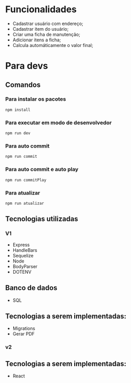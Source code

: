 # Funcionalidades
  - Cadastrar usuário com endereço;
  - Cadastrar item do usuário;
  - Criar uma ficha de manutenção;
  - Adicionar itens a ficha;
  - Calcula automáticamente o valor final;

# Para devs
  ## Comandos 
   ### Para instalar os pacotes 
    npm install
   ### Para executar em modo de desenvolvedor 
    npm run dev
   ### Para auto commit 
    npm run commit 
   ### Para auto commit e auto play
    npm run commitPlay
   ### Para atualizar 
    npm run atualizar 
  
## Tecnologias utilizadas
 ### V1
  - Express
  - HandleBars
  - Sequelize 
  - Node
  - BodyParser
  - DOTENV
## Banco de dados 
  - SQL

## Tecnologias a serem implementadas:
  - Migrations
  - Gerar PDF

 ### v2
 
  ## Tecnologias a serem implementadas:
  - React